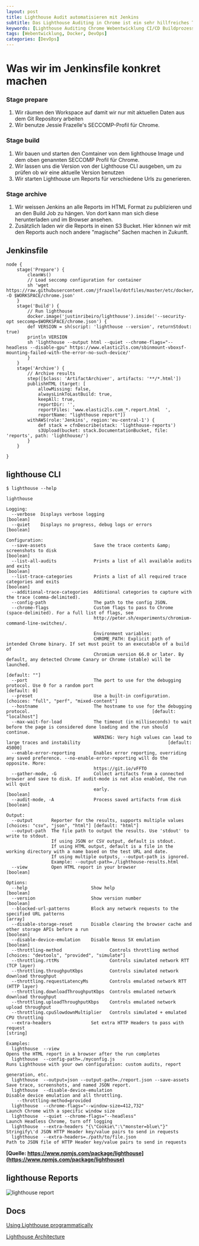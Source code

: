 ```yaml
---
layout: post
title: Lighthouse Audit automatisieren mit Jenkins
subtitle: Das Lighthouse Auditing in Chrome ist ein sehr hillfreiches Tool bei der Webentwicklung. Wenn man es allerdings im CI/CD Buildprozess einbauen möchte kann man dies per lighthouse CLI in einem Dockercontainer in eine bestehende Build-Pipeline einhängen oder in eine eigene Pipeline einbauen.
keywords: [Lighthouse Auditing Chrome Webentwicklung CI/CD Buildprozess Container Docker Build-Pipeline]
tags: [Webentwicklung, Docker, DevOps]
categories: [DevOps]
---
```

# Was wir im Jenkinsfile konkret machen


### Stage prepare
1. Wir räumen den Workspace auf damit wir nur mit aktuellen Daten aus dem Git Repository arbeiten
1. Wir benutze Jessie Frazelle's SECCOMP-Profil für Chrome.

### Stage build
1. Wir bauen und starten den Comtainer von dem lighthouse Image und dem oben genannten SECCOMP Profil für Chrome.
1. Wir lassen uns die Version von der Lighthouse CLI ausgeben, um zu prüfen ob wir eine aktuelle Version benutzen
1. Wir starten Lighthouse um Reports für verschiedene Urls zu generieren.

### Stage archive
1. Wir weissen Jenkins an alle Reports im HTML Format zu publizieren und an den Build Job zu hängen. Von dort kann man sich diese herunterladen und im Browser ansehen.
1. Zusätzlich laden wir die Reports in einen S3 Bucket. Hier können wir mit den Reports auch noch andere "magische" Sachen machen in Zukunft.



## Jenkinsfile


````
node {
    stage('Prepare') {
        cleanWs()
        // Load seccomp configuration for container
        sh 'wget https://raw.githubusercontent.com/jfrazelle/dotfiles/master/etc/docker/seccomp/chrome.json -O $WORKSPACE/chrome.json'
    }
    stage('Build') {
        // Run lighthouse
        docker.image('justinribeiro/lighthouse').inside('--security-opt seccomp=$WORKSPACE/chrome.json') {
        def VERSION = sh(script: 'lighthouse --version', returnStdout: true)
        println VERSION
        sh 'lighthouse --output html --quiet --chrome-flags="--headless --disable-gpu" https://www.elastic2ls.com/sbinmount-vboxsf-mounting-failed-with-the-error-no-such-device/'
        }
    }
    stage('Archive') {
        // Archive results
        step([$class: 'ArtifactArchiver', artifacts: '**/*.html'])
        publishHTML (target: [
            allowMissing: false,
            alwaysLinkToLastBuild: true,
            keepAll: true,
            reportDir: '',
            reportFiles: 'www.elastic2ls.com_*.report.html	',
            reportName: "lighthouse report"])
        withAWS(role:'Jenkins', region:'eu-central-1') {
            def stack = cfnDescribe(stack: 'lighthouse-reports')
            s3Upload(bucket: stack.DocumentationBucket, file: 'reports', path: 'lighthouse/')
        }
    }

}
````



## lighthouse CLI


````
$ lighthouse --help

lighthouse

Logging:
  --verbose  Displays verbose logging                                                                                                      [boolean]
  --quiet    Displays no progress, debug logs or errors                                                                                    [boolean]

Configuration:
  --save-assets                  Save the trace contents &amp; screenshots to disk                                                             [boolean]
  --list-all-audits              Prints a list of all available audits and exits                                                           [boolean]
  --list-trace-categories        Prints a list of all required trace categories and exits                                                  [boolean]
  --additional-trace-categories  Additional categories to capture with the trace (comma-delimited).
  --config-path                  The path to the config JSON.
  --chrome-flags                 Custom flags to pass to Chrome (space-delimited). For a full list of flags, see
                                 http://peter.sh/experiments/chromium-command-line-switches/.

                                 Environment variables:
                                 CHROME_PATH: Explicit path of intended Chrome binary. If set must point to an executable of a build of
                                 Chromium version 66.0 or later. By default, any detected Chrome Canary or Chrome (stable) will be launched.
                                                                                                                                       [default: ""]
  --port                         The port to use for the debugging protocol. Use 0 for a random port                                    [default: 0]
  --preset                       Use a built-in configuration.                                            [choices: "full", "perf", "mixed-content"]
  --hostname                     The hostname to use for the debugging protocol.                                              [default: "localhost"]
  --max-wait-for-load            The timeout (in milliseconds) to wait before the page is considered done loading and the run should continue.
                                 WARNING: Very high values can lead to large traces and instability                                 [default: 45000]
  --enable-error-reporting       Enables error reporting, overriding any saved preference. --no-enable-error-reporting will do the opposite. More:
                                 https://git.io/vFFTO
  --gather-mode, -G              Collect artifacts from a connected browser and save to disk. If audit-mode is not also enabled, the run will quit
                                 early.                                                                                                    [boolean]
  --audit-mode, -A               Process saved artifacts from disk                                                                         [boolean]

Output:
  --output       Reporter for the results, supports multiple values                        [choices: "csv", "json", "html"] [default: "html"]
  --output-path  The file path to output the results. Use 'stdout' to write to stdout.
                 If using JSON or CSV output, default is stdout.
                 If using HTML output, default is a file in the working directory with a name based on the test URL and date.
                 If using multiple outputs, --output-path is ignored.
                 Example: --output-path=./lighthouse-results.html
  --view         Open HTML report in your browser                                                                                          [boolean]

Options:
  --help                        Show help                                                                                                  [boolean]
  --version                     Show version number                                                                                        [boolean]
  --blocked-url-patterns        Block any network requests to the specified URL patterns                                                     [array]
  --disable-storage-reset       Disable clearing the browser cache and other storage APIs before a run                                     [boolean]
  --disable-device-emulation    Disable Nexus 5X emulation                                                                                 [boolean]
  --throttling-method                  Controls throttling method         [choices: "devtools", "provided", "simulate"]
  --throttling.rttMs                   Controls simulated network RTT (TCP layer)
  --throttling.throughputKbps          Controls simulated network download throughput
  --throttling.requestLatencyMs        Controls emulated network RTT (HTTP layer)
  --throttling.downloadThroughputKbps  Controls emulated network download throughput
  --throttling.uploadThroughputKbps    Controls emulated network upload throughput
  --throttling.cpuSlowdownMultiplier   Controls simulated + emulated CPU throttling
  --extra-headers               Set extra HTTP Headers to pass with request                                                                 [string]

Examples:
  lighthouse  --view                                                   Opens the HTML report in a browser after the run completes
  lighthouse  --config-path=./myconfig.js                              Runs Lighthouse with your own configuration: custom audits, report
                                                                            generation, etc.
  lighthouse  --output=json --output-path=./report.json --save-assets  Save trace, screenshots, and named JSON report.
  lighthouse  --disable-device-emulation                               Disable device emulation and all throttling.
    --throttling-method=provided
  lighthouse  --chrome-flags="--window-size=412,732"                   Launch Chrome with a specific window size
  lighthouse  --quiet --chrome-flags="--headless"                      Launch Headless Chrome, turn off logging
  lighthouse  --extra-headers "{\"Cookie\":\"monster=blue\"}"          Stringify\'d JSON HTTP Header key/value pairs to send in requests
  lighthouse  --extra-headers=./path/to/file.json                      Path to JSON file of HTTP Header key/value pairs to send in requests
````

**[Quelle: https://www.npmjs.com/package/lighthouse](https://www.npmjs.com/package/lighthouse)**


## lighthouse Reports
![lighthouse report](https://www.elastic2ls.com/wp-content/uploads/2018/02/lighthouse_report-1024x881.png)


## Docs
[Using Lighthouse programmatically](https://github.com/GoogleChrome/lighthouse/blob/HEAD/docs/readme.md#using-programmatically)

[Lighthouse Architecture](https://github.com/GoogleChrome/lighthouse/blob/HEAD/docs/architecture.md)
